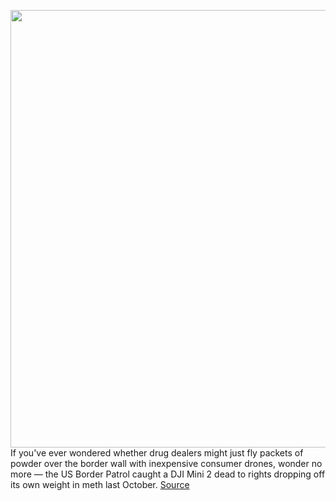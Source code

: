 <img src='https://cdn.vox-cdn.com/thumbor/QgOS_fzHZ435KK4iDewMyYvjM_Q=/0x0:2040x1360/1200x800/filters:focal(1208x584:1534x910)/cdn.vox-cdn.com/uploads/chorus_image/image/70468388/vpavic_201214_4405_0361.0.jpg' width='700px' /><br/>
If you've ever wondered whether drug dealers might just fly packets of powder over the border wall with inexpensive consumer drones, wonder no more — the US Border Patrol caught a DJI Mini 2 dead to rights dropping off its own weight in meth last October.
<a href='https://www.theverge.com/2022/2/3/22916246/dji-mini-2-drone-smuggle-meth-us-mexico-border-wall'> Source <a/>